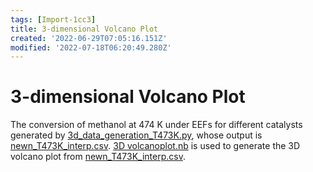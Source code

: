 ```yaml
---
tags: [Import-1cc3]
title: 3-dimensional Volcano Plot
created: '2022-06-29T07:05:16.151Z'
modified: '2022-07-18T06:20:49.280Z'
---
```


# 3-dimensional Volcano Plot
The conversion of methanol at 474 K under EEFs for different catalysts generated by [3d_data_generation_T473K.py](./3d_data_generation_T473K.py), whose output is [newn_T473K_interp.csv](./newn_T473K_interp.csv). [3D volcanoplot.nb](./3D_volcanoplot.nb) is used to generate the 3D volcano plot from [newn_T473K_interp.csv](./newn_T473K_interp.csv).

